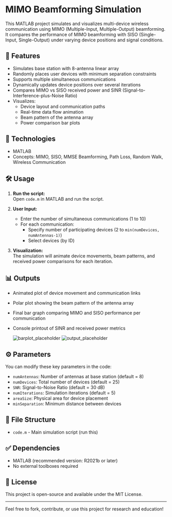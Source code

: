 # MIMO Beamforming Simulation

This MATLAB project simulates and visualizes multi-device wireless communication using MIMO (Multiple-Input, Multiple-Output) beamforming. It compares the performance of MIMO beamforming with SISO (Single-Input, Single-Output) under varying device positions and signal conditions.

## 📌 Features

- Simulates base station with 8-antenna linear array
- Randomly places user devices with minimum separation constraints
- Supports multiple simultaneous communications
- Dynamically updates device positions over several iterations
- Compares MIMO vs SISO received power and SINR (Signal-to-Interference-plus-Noise Ratio)
- Visualizes:
  - Device layout and communication paths
  - Real-time data flow animation
  - Beam pattern of the antenna array
  - Power comparison bar plots

## 🧠 Technologies

- MATLAB
- Concepts: MIMO, SISO, MMSE Beamforming, Path Loss, Random Walk, Wireless Communication

## 🛠️ Usage

1. **Run the script:**  
   Open `code.m` in MATLAB and run the script.

2. **User Input:**  
   - Enter the number of simultaneous communications (1 to 10)
   - For each communication:
     - Specify number of participating devices (2 to `min(numDevices, numAntennas-1)`)
     - Select devices (by ID)

3. **Visualization:**  
   The simulation will animate device movements, beam patterns, and received power comparisons for each iteration.

## 📊 Outputs

- Animated plot of device movement and communication links
- Polar plot showing the beam pattern of the antenna array
- Final bar graph comparing MIMO and SISO performance per communication
- Console printout of SINR and received power metrics

  ![barplot_placeholder](https://github.com/user-attachments/assets/d215a590-9615-495e-8912-fcfb407a4d7c)
![output_placeholder](https://github.com/user-attachments/assets/968f4da9-b819-4db5-a533-46645a23c20f)


## ⚙️ Parameters

You can modify these key parameters in the code:

- `numAntennas`: Number of antennas at base station (default = 8)
- `numDevices`: Total number of devices (default = 25)
- `SNR`: Signal-to-Noise Ratio (default = 30 dB)
- `numIterations`: Simulation iterations (default = 5)
- `areaSize`: Physical area for device placement
- `minSeparation`: Minimum distance between devices

## 📁 File Structure

- `code.m` - Main simulation script (run this)

## ✅ Dependencies

- MATLAB (recommended version: R2021b or later)
- No external toolboxes required

## 📃 License

This project is open-source and available under the MIT License.

---

Feel free to fork, contribute, or use this project for research and education!

